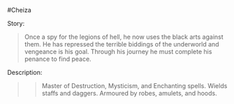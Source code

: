 #Cheiza

Story:
> Once a spy for the legions of hell, he now uses the black arts against them. He has repressed the terrible biddings of the underworld and vengeance is his goal. Through his journey he must complete his penance to find peace.

Description:

> > Master of Destruction, Mysticism, and Enchanting spells. Wields staffs and daggers. Armoured by robes, amulets, and hoods.

